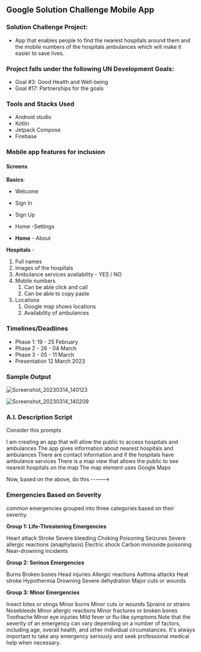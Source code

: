 ## Google Solution Challenge Mobile App
### Solution Challenge Project:
- App that enables people to find the nearest hospitals around them and the mobile numbers of the hospitals ambulances which will make it easier to save lives.

### Project falls under the following UN Development Goals:
- Goal #3: Good Health and Well-being
- Goal #17: Partnerships for the goals

### Tools and Stacks Used
- Android studio
- Kotlin
- Jetpack Compose
- Firebase

### Mobile app features for inclusion
#### Screens
**Basics**:
- Welcome
- Sign In
- Sign Up
- Home
 -Settings 

- **Home** - About 

**Hospitals** -
1. Full names
2. Images of the hospitals
3. Ambulance services availability - YES / NO
4. Mobile numbers
   1. Can be able click and call
   2. Can be able to copy paste
5. Locations
   1. Google map shows locations
   2. Availability of ambulances

### Timelines/Deadlines
- Phase 1: 19 - 25 February
- Phase 2 - 26 - 04 March
- Phase 3 - 05 - 11 March
- Presentation 12 March 2023

### Sample Output
![Screenshot_20230314_140123](https://user-images.githubusercontent.com/77758884/224985450-7b125604-4bb6-4723-9d98-9c0d0c655226.png)

![Screenshot_20230314_140209](https://user-images.githubusercontent.com/77758884/224985499-5af4bc17-8458-46b0-89d3-c55a453463f2.png)



### A.I. Description Script
Consider this prompts

I am creating an app that will allow the public to access hospitals and ambulances
The app gives information about nearest hospitals and ambulances
There are contact information and if the hospitals have ambulance services
There is a map view that allows the public to see nearest hospitals on the map
The map element uses Google Maps

Now, based on the above, do this ----->

### Emergencies Based on Severity
common emergencies grouped into three categories based on their severity:

**Group 1: Life-Threatening Emergencies**

Heart attack
Stroke
Severe bleeding
Choking
Poisoning
Seizures
Severe allergic reactions (anaphylaxis)
Electric shock
Carbon monoxide poisoning
Near-drowning incidents

**Group 2: Serious Emergencies**

Burns
Broken bones
Head injuries
Allergic reactions
Asthma attacks
Heat stroke
Hypothermia
Drowning
Severe dehydration
Major cuts or wounds

**Group 3: Minor Emergencies**

Insect bites or stings
Minor burns
Minor cuts or wounds
Sprains or strains
Nosebleeds
Minor allergic reactions
Minor fractures or broken bones
Toothache
Minor eye injuries
Mild fever or flu-like symptoms
Note that the severity of an emergency can vary depending on a number of factors, including age, overall health, and other individual circumstances. It's always important to take any emergency seriously and seek professional medical help when necessary.



